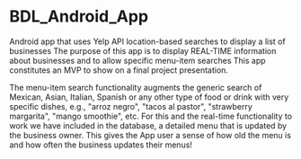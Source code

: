 # BDL_Android_App
Android app that uses Yelp API location-based searches to display a list of businesses
The purpose of this app is to display REAL-TIME information about businesses and to allow specific menu-item searches
This app constitutes an MVP to show on a final project presentation.

The menu-item search functionality augments the generic search of Mexican, Asian, Italian, Spanish or any other type of food or drink with very specific dishes, e.g., "arroz negro", "tacos al pastor", "strawberry margarita", "mango smoothie", etc.
For this and the real-time functionality to work we have included in the database, a detailed menu that is updated by the business owner.
This gives the App user a sense of how old the menu is and how often the business updates their menus!
